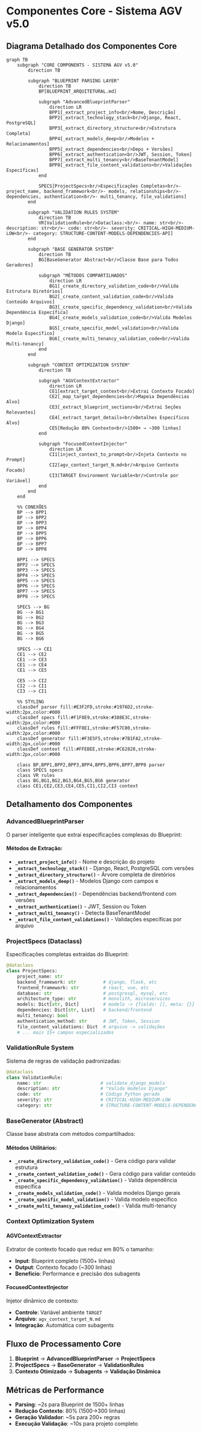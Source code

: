 # Componentes Core - Sistema AGV v5.0

## Diagrama Detalhado dos Componentes Core

```mermaid
graph TB
    subgraph "CORE COMPONENTS - SISTEMA AGV v5.0"
        direction TB
        
        subgraph "BLUEPRINT PARSING LAYER"
            direction TB
            BP[BLUEPRINT_ARQUITETURAL.md]
            
            subgraph "AdvancedBlueprintParser"
                direction LR
                BPP1[_extract_project_info<br/>Nome, Descrição]
                BPP2[_extract_technology_stack<br/>Django, React, PostgreSQL]
                BPP3[_extract_directory_structure<br/>Estrutura Completa]
                BPP4[_extract_models_deep<br/>Modelos + Relacionamentos]
                BPP5[_extract_dependencies<br/>Deps + Versões]
                BPP6[_extract_authentication<br/>JWT, Session, Token]
                BPP7[_extract_multi_tenancy<br/>BaseTenantModel]
                BPP8[_extract_file_content_validations<br/>Validações Específicas]
            end
            
            SPECS[ProjectSpecs<br/>Especificações Completas<br/>- project_name, backend_framework<br/>- models, relationships<br/>- dependencies, authentication<br/>- multi_tenancy, file_validations]
        end
        
        subgraph "VALIDATION RULES SYSTEM"
            direction TB
            VR[ValidationRule<br/>Dataclass:<br/>- name: str<br/>- description: str<br/>- code: str<br/>- severity: CRITICAL-HIGH-MEDIUM-LOW<br/>- category: STRUCTURE-CONTENT-MODELS-DEPENDENCIES-API]
        end
        
        subgraph "BASE GENERATOR SYSTEM"
            direction TB
            BG[BaseGenerator Abstract<br/>Classe Base para Todos Geradores]
            
            subgraph "MÉTODOS COMPARTILHADOS"
                direction LR
                BG1[_create_directory_validation_code<br/>Valida Estrutura Diretórios]
                BG2[_create_content_validation_code<br/>Valida Conteúdo Arquivos]
                BG3[_create_specific_dependency_validation<br/>Valida Dependência Específica]
                BG4[_create_models_validation_code<br/>Valida Modelos Django]
                BG5[_create_specific_model_validation<br/>Valida Modelo Específico]
                BG6[_create_multi_tenancy_validation_code<br/>Valida Multi-tenancy]
            end
        end
        
        subgraph "CONTEXT OPTIMIZATION SYSTEM"
            direction TB
            
            subgraph "AGVContextExtractor"
                direction LR
                CE1[extract_target_context<br/>Extrai Contexto Focado]
                CE2[_map_target_dependencies<br/>Mapeia Dependências Alvo]
                CE3[_extract_blueprint_sections<br/>Extrai Seções Relevantes]
                CE4[_extract_target_details<br/>Detalhes Específicos Alvo]
                CE5[Redução 80% Contexto<br/>1500+ → ~300 linhas]
            end
            
            subgraph "FocusedContextInjector"
                direction LR
                CI1[inject_context_to_prompt<br/>Injeta Contexto no Prompt]
                CI2[agv_context_target_N.md<br/>Arquivo Contexto Focado]
                CI3[TARGET Environment Variable<br/>Controle por Variável]
            end
        end
    end
    
    %% CONEXÕES
    BP --> BPP1
    BP --> BPP2
    BP --> BPP3
    BP --> BPP4
    BP --> BPP5
    BP --> BPP6
    BP --> BPP7
    BP --> BPP8
    
    BPP1 --> SPECS
    BPP2 --> SPECS
    BPP3 --> SPECS
    BPP4 --> SPECS
    BPP5 --> SPECS
    BPP6 --> SPECS
    BPP7 --> SPECS
    BPP8 --> SPECS
    
    SPECS --> BG
    BG --> BG1
    BG --> BG2
    BG --> BG3
    BG --> BG4
    BG --> BG5
    BG --> BG6
    
    SPECS --> CE1
    CE1 --> CE2
    CE1 --> CE3
    CE1 --> CE4
    CE1 --> CE5
    
    CE5 --> CI2
    CI2 --> CI1
    CI3 --> CI1
    
    %% STYLING
    classDef parser fill:#E3F2FD,stroke:#1976D2,stroke-width:2px,color:#000
    classDef specs fill:#F1F8E9,stroke:#388E3C,stroke-width:2px,color:#000
    classDef rules fill:#FFF8E1,stroke:#F57C00,stroke-width:2px,color:#000
    classDef generator fill:#F3E5F5,stroke:#7B1FA2,stroke-width:2px,color:#000
    classDef context fill:#FFEBEE,stroke:#C62828,stroke-width:2px,color:#000
    
    class BP,BPP1,BPP2,BPP3,BPP4,BPP5,BPP6,BPP7,BPP8 parser
    class SPECS specs
    class VR rules
    class BG,BG1,BG2,BG3,BG4,BG5,BG6 generator
    class CE1,CE2,CE3,CE4,CE5,CI1,CI2,CI3 context
```

## Detalhamento dos Componentes

### **AdvancedBlueprintParser**
O parser inteligente que extrai especificações complexas do Blueprint:

#### **Métodos de Extração:**
- **`_extract_project_info()`** - Nome e descrição do projeto
- **`_extract_technology_stack()`** - Django, React, PostgreSQL com versões
- **`_extract_directory_structure()`** - Árvore completa de diretórios
- **`_extract_models_deep()`** - Modelos Django com campos e relacionamentos
- **`_extract_dependencies()`** - Dependências backend/frontend com versões
- **`_extract_authentication()`** - JWT, Session ou Token
- **`_extract_multi_tenancy()`** - Detecta BaseTenantModel
- **`_extract_file_content_validations()`** - Validações específicas por arquivo

### **ProjectSpecs (Dataclass)**
Especificações completas extraídas do Blueprint:

```python
@dataclass
class ProjectSpecs:
    project_name: str
    backend_framework: str          # django, flask, etc
    frontend_framework: str         # react, vue, etc
    database: str                   # postgresql, mysql, etc
    architecture_type: str          # monolith, microservices
    models: Dict[str, Dict]         # modelo -> {fields: [], meta: {}}
    dependencies: Dict[str, List]   # backend/frontend
    multi_tenancy: bool
    authentication_method: str      # JWT, Token, Session
    file_content_validations: Dict  # arquivo -> validações
    # ... mais 15+ campos especializados
```

### **ValidationRule System**
Sistema de regras de validação padronizadas:

```python
@dataclass  
class ValidationRule:
    name: str                      # validate_django_models
    description: str               # "Valida modelos Django"
    code: str                      # Código Python gerado
    severity: str                  # CRITICAL-HIGH-MEDIUM-LOW
    category: str                  # STRUCTURE-CONTENT-MODELS-DEPENDENCIES-API
```

### **BaseGenerator (Abstract)**
Classe base abstrata com métodos compartilhados:

#### **Métodos Utilitários:**
- **`_create_directory_validation_code()`** - Gera código para validar estrutura
- **`_create_content_validation_code()`** - Gera código para validar conteúdo
- **`_create_specific_dependency_validation()`** - Valida dependência específica
- **`_create_models_validation_code()`** - Valida modelos Django gerais
- **`_create_specific_model_validation()`** - Valida modelo específico
- **`_create_multi_tenancy_validation_code()`** - Valida multi-tenancy

### **Context Optimization System**

#### **AGVContextExtractor**
Extrator de contexto focado que reduz em 80% o tamanho:

- **Input**: Blueprint completo (1500+ linhas)
- **Output**: Contexto focado (~300 linhas)
- **Benefício**: Performance e precisão dos subagents

#### **FocusedContextInjector**
Injetor dinâmico de contexto:

- **Controle**: Variável ambiente `TARGET`
- **Arquivo**: `agv_context_target_N.md`
- **Integração**: Automática com subagents

## **Fluxo de Processamento Core**

1. **Blueprint** → **AdvancedBlueprintParser** → **ProjectSpecs**
2. **ProjectSpecs** → **BaseGenerator** → **ValidationRules**
3. **Contexto Otimizado** → **Subagents** → **Validação Dinâmica**

## **Métricas de Performance**

- **Parsing**: ~2s para Blueprint de 1500+ linhas
- **Redução Contexto**: 80% (1500→300 linhas)
- **Geração Validador**: ~5s para 200+ regras
- **Execução Validação**: ~10s para projeto completo